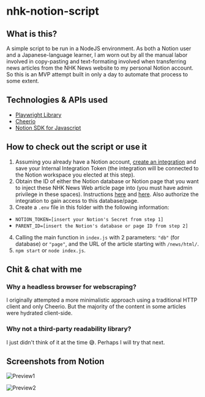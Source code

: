 # nhk-notion-script
## What is this?
A simple script to be run in a NodeJS environment. As both a Notion user and a Japanese-language learner, I am worn out by all the manual labor involved in copy-pasting and text-formating involved when transferring news articles from the NHK News website to my personal Notion account. So this is an MVP attempt built in only a day to automate that process to some extent.

## Technologies & APIs used
- [Playwright Library](https://playwright.dev/docs/library)
- [Cheerio](https://cheerio.js.org/)
- [Notion SDK for Javascript](https://developers.notion.com/)

## How to check out the script or use it
1. Assuming you already have a Notion account, [create an integration](https://www.notion.so/my-integrations) and save your Internal Integration Token (the integration will be connected to the Notion workspace you elected at this step).
2. Obtain the ID of either the Notion database or Notion page that you want to inject these NHK News Web article page into (you must have admin privilege in these spaces). Instructions [here](https://developers.notion.com/docs/working-with-page-content#creating-a-page-with-content) and [here](https://developers.notion.com/docs/working-with-databases#adding-pages-to-a-database). Also authorize the integration to gain access to this database/page.
3. Create a `.env` file in this folder with the following information:
- `NOTION_TOKEN=[insert your Notion's Secret from step 1]`
- `PARENT_ID=[insert the Notion's database or page ID from step 2]`
4. Calling the main function in `index.js` with 2 parameters: `"db"` (for database) or `"page"`, and the URL of the article starting with `/news/html/`.
5. `npm start` or `node index.js`.

## Chit & chat with me
### Why a headless browser for webscraping?
I originally attempted a more minimalistic approach using a traditional HTTP client and only Cheerio. But the majority of the content in some articles were hydrated client-side.

### Why not a third-party readability library?
I just didn't think of it at the time 😅. Perhaps I will try that next.

## Screenshots from Notion
![Preview1](https://i.imgur.com/y1K5um4.png)

![Preview2](https://i.imgur.com/ZKGaSKz.png)
